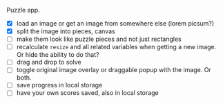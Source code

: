 Puzzle app.

- [X] load an image or get an image from somewhere else (lorem picsum?)
- [X] split the image into pieces, canvas
- [ ] make them look like puzzle pieces and not just rectangles
- [ ] recalculate `resize` and all related variables when getting a new image. Or hide the ability to do that? 
- [ ] drag and drop to solve
- [ ] toggle original image overlay or draggable popup with the image. Or both.
- [ ] save progress in local storage
- [ ] have your own scores saved, also in local storage